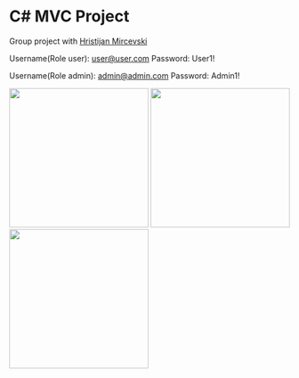 # C# MVC Project
Group project with <a href="https://www.linkedin.com/in/hristijan-mirchevski-13b4351a7/">Hristijan Mircevski</a>

Username(Role user): user@user.com
Password: User1!

Username(Role admin): admin@admin.com
Password: Admin1!

<img src="https://user-images.githubusercontent.com/63555005/134907251-74835464-1e5d-43f5-a107-25102e4ac160.JPG"  height="250">

<img src="https://user-images.githubusercontent.com/63555005/159517950-49ea1ada-3dab-466e-8fdc-3f8efb224cf9.png"  height="250">

<img src="https://user-images.githubusercontent.com/63555005/159518046-a7d96d72-10fa-477b-8d72-7c2e92d21156.png"  height="250">

